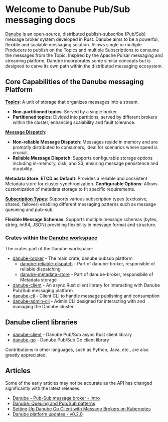 # Welcome to Danube Pub/Sub messaging docs

[Danube](https://github.com/danube-messaging/danube) is an open-source, distributed publish-subscribe (Pub/Sub) message broker system developed in Rust.
Danube aims to be a powerful, flexible and scalable messaging solution. Allows single or multiple Producers to publish on the Topics and multiple Subscriptions to consume the messages from the Topic.
Inspired by the Apache Pulsar messaging and streaming platform, Danube incorporates some similar concepts but is designed to carve its own path within the distributed messaging ecosystem.

## Core Capabilities of the Danube messaging Platform

[**Topics**](architecture/topics.md): A unit of storage that organizes messages into a stream.

* **Non-partitioned topics**: Served by a single broker.
* **Partitioned topics**: Divided into partitions, served by different brokers within the cluster, enhancing scalability and fault tolerance.

[**Message Dispatch**](architecture/dispatch_strategy.md):

* **Non-reliable Message Dispatch**: Messages reside in memory and are promptly distributed to consumers, ideal for scenarios where speed is crucial.
* **Reliable Message Dispatch**: Supports configurable storage options including in-memory, disk, and S3, ensuring message persistence and durability.

**Metadata Store**:
**ETCD as Default**: Provides a reliable and consistent Metadata store for cluster synchronization.
**Configurable Options**: Allows customization of metadata storage to fit specific requirements.

[**Subscription Types**](architecture/subscriptions.md):
Supports various subscription types (exclusive, shared, failover) enabling different messaging patterns such as message queueing and pub-sub.

**Flexible Message Schemas**:
Supports multiple message schemas (bytes, string, int64, JSON) providing flexibility in message format and structure.

### Crates within the [Danube workspace](https://github.com/danube-messaging/danube)

The crates part of the Danube workspace:

* [danube-broker](https://github.com/danube-messaging/danube/tree/main/danube-broker) - The main crate, danube pubsub platform
  * [danube-reliable-dispatch](https://github.com/danube-messaging/danube/tree/main/danube-reliable-dispatch/src) - Part of danube-broker, responsible of reliable dispatching
  * [danube-metadata-store](https://github.com/danube-messaging/danube/tree/main/danube-metadata-store/src) - Part of danube-broker, responsibile of Metadata storage
* [danube-client](https://github.com/danube-messaging/danube/tree/main/danube-client) - An async Rust client library for interacting with Danube Pub/Sub messaging platform
* [danube-cli](https://github.com/danube-messaging/danube/tree/main/danube-cli) - Client CLI to handle message publishing and consumption
* [danube-admin-cli](https://github.com/danube-messaging/danube/tree/main/danube-admin-cli) - Admin CLI designed for interacting with and managing the Danube cluster

## Danube client libraries

* [danube-client](https://crates.io/crates/danube-client) - Danube Pub/Sub async Rust client library
* [danube-go](https://pkg.go.dev/github.com/danube-messaging/danube-go) - Danube Pub/Sub Go client library

Contributions in other languages, such as Python, Java, etc., are also greatly appreciated.

## Articles

Some of the early articles may not be accurate as the API has changed significantly with the latest releases.

* [Danube - Pub-Sub message broker - intro](https://dev-state.com/posts/danube_intro/)
* [Danube: Queuing and Pub/Sub patterns](https://dev-state.com/posts/danube_pubsub/)
* [Setting Up Danube Go Client with Message Brokers on Kubernetes](https://dev-state.com/posts/danube_demo/)
* [Danube platform updates - v0.2.0](https://dev-state.com/posts/danube_update_020/)
